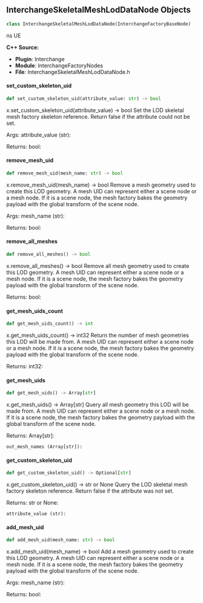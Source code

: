 ## InterchangeSkeletalMeshLodDataNode Objects

```python
class InterchangeSkeletalMeshLodDataNode(InterchangeFactoryBaseNode)
```

ns UE

**C++ Source:**

- **Plugin**: Interchange
- **Module**: InterchangeFactoryNodes
- **File**: InterchangeSkeletalMeshLodDataNode.h

<a id="unreal.InterchangeSkeletalMeshLodDataNode.set_custom_skeleton_uid"></a>

#### set_custom_skeleton_uid

```python
def set_custom_skeleton_uid(attribute_value: str) -> bool
```

x.set_custom_skeleton_uid(attribute_value) -> bool
Set the LOD skeletal mesh factory skeleton reference. Return false if the attribute could not be set.

Args:
    attribute_value (str): 

Returns:
    bool:

<a id="unreal.InterchangeSkeletalMeshLodDataNode.remove_mesh_uid"></a>

#### remove_mesh_uid

```python
def remove_mesh_uid(mesh_name: str) -> bool
```

x.remove_mesh_uid(mesh_name) -> bool
Remove a mesh geometry used to create this LOD geometry. A mesh UID can represent either a scene node or a mesh node. If it is a scene node, the mesh factory bakes the geometry payload with the global transform of the scene node.

Args:
    mesh_name (str): 

Returns:
    bool:

<a id="unreal.InterchangeSkeletalMeshLodDataNode.remove_all_meshes"></a>

#### remove_all_meshes

```python
def remove_all_meshes() -> bool
```

x.remove_all_meshes() -> bool
Remove all mesh geometry used to create this LOD geometry. A mesh UID can represent either a scene node or a mesh node. If it is a scene node, the mesh factory bakes the geometry payload with the global transform of the scene node.

Returns:
    bool:

<a id="unreal.InterchangeSkeletalMeshLodDataNode.get_mesh_uids_count"></a>

#### get_mesh_uids_count

```python
def get_mesh_uids_count() -> int
```

x.get_mesh_uids_count() -> int32
Return the number of mesh geometries this LOD will be made from. A mesh UID can represent either a scene node or a mesh node. If it is a scene node, the mesh factory bakes the geometry payload with the global transform of the scene node.

Returns:
    int32:

<a id="unreal.InterchangeSkeletalMeshLodDataNode.get_mesh_uids"></a>

#### get_mesh_uids

```python
def get_mesh_uids() -> Array[str]
```

x.get_mesh_uids() -> Array[str]
Query all mesh geometry this LOD will be made from. A mesh UID can represent either a scene node or a mesh node. If it is a scene node, the mesh factory bakes the geometry payload with the global transform of the scene node.

Returns:
    Array[str]: 

    out_mesh_names (Array[str]):

<a id="unreal.InterchangeSkeletalMeshLodDataNode.get_custom_skeleton_uid"></a>

#### get_custom_skeleton_uid

```python
def get_custom_skeleton_uid() -> Optional[str]
```

x.get_custom_skeleton_uid() -> str or None
Query the LOD skeletal mesh factory skeleton reference. Return false if the attribute was not set.

Returns:
    str or None: 

    attribute_value (str):

<a id="unreal.InterchangeSkeletalMeshLodDataNode.add_mesh_uid"></a>

#### add_mesh_uid

```python
def add_mesh_uid(mesh_name: str) -> bool
```

x.add_mesh_uid(mesh_name) -> bool
Add a mesh geometry used to create this LOD geometry. A mesh UID can represent either a scene node or a mesh node. If it is a scene node, the mesh factory bakes the geometry payload with the global transform of the scene node.

Args:
    mesh_name (str): 

Returns:
    bool:

<a id="unreal.InterchangeStaticMeshFactoryNode"></a>
